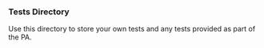 ### Tests Directory
Use this directory to store your own tests and any tests provided as part of the PA.

